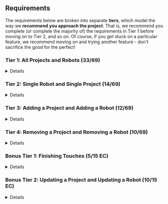 ## Requirements

The requirements below are broken into separate **tiers**, which model the way we **recommend you approach the project**. That is, we recommend you complete (or complete the majority of) the requirements in Tier 1 before moving on to Tier 2, and so on. Of course, if you get stuck on a particular feature, we recommend moving on and trying another feature - don't sacrifice the good for the perfect!

### Tier 1: All Projects and Robots (33/69)

<details>

#### Frontend

- [ ] Write a component to display a list of all robots (at least their names and imageUrls)
- [ ] Write a component to display a list of all projects (at least their titles and deadlines)
- [ ] Write a projects sub-reducer to manage projects in your Redux store
- [ ] Write a robots sub-reducer to manage robots in your Redux store
- [ ] Display the AllProjects component when the url matches `/projects`
- [ ] Display the AllRobots component when the url matches `/robots`
- [ ] Add links to the navbar that can be used to navigate to the AllProjects view and the AllRobots view

#### Backend

- [ ] Write a route to serve up all robots
- [ ] Write a route to serve up all projects

- [ ] Write a `robots` model with the following information:
  - [ ] name - not empty or null
  - [ ] fuelType - can be one of gas, diesel, or electric
  - [ ] fuelLevel - can be a decimal value between 0 and 100
  - [ ] imageUrl - with a default value
- [ ] Write a `projects` model with the following information:
  - [ ] title - not empty or null
  - [ ] deadline - a date
  - [ ] priority - an integer between 1 and 10
  - [ ] completed - boolean value, defaults to false
  - [ ] description - extremely large text
- [ ] Robots may be associated with many projects. Likewise, projects may be associated with many robots.

#### Seed
- [ ] Running the seed file creates projects and robots for demonstration purposes

#### Testing

- [ ] React (AllProjects): renders "No Projects" if passed an empty array of projects
- [ ] React (AllRobots): renders "No Robots" if passed an empty array of robots
- [ ] Redux (projects): returns the initial state by default
- [ ] Redux (robots): returns the initial state by default
- [ ] Express: GET /api/robots responds with all robots
- [ ] Sequelize (Project): requires name and address
- [ ] Sequelize (Robot): email must be a valid email
- [ ] Navigation: navbar to navigate to home, projects, robots
- [ ] Seed file: creates exactly one project that has no robots
- [ ] Seed file: creates exactly one robot that has no projects

Congrats! You have completed your first vertical slice! Make sure to `commit -m "Feature: Get all projects and robots"` before moving on (see RUBRIC.md - points are awarded/deducted for a proper git workflow)!

</details>

### Tier 2: Single Robot and Single Project (14/69)

<details>

#### Frontend

- [ ] Write a component to display a single project with the following information:
  - [ ] The project's title, deadline, priority, description
  - [ ] A list of the names of all robots in that project (or a helpful message if it doesn't have any robots)
- [ ] Display the appropriate project's info when the url matches `/projects/:projectId`
- [ ] Clicking on a project from the AllProjects view should navigate to show that project in the single-project view

- [ ] Write a component to display a single robot with the following information:
  - [ ] The robot's full name, email, image, and gpa
  - [ ] The name of their project (or a helpful message if they don't have one)
- [ ] Display the appropriate robot when the url matches `/robots/:robotId`
- [ ] Clicking on a robot from the AllRobots view should navigate to show that robot in the single-robot view

- [ ] Clicking on the name of a robot in the single-project view should navigate to show that robot in the single-robot view
- [ ] Clicking on the name of a project in the single-robot view should navigate to show that project in the single-project view

#### Backend

- [ ] Write a route to serve up a single project (based on its id), _including that projects' robots_
- [ ] Write a route to serve up a single robot (based on their id), _including that robot's projects_

Congrats! You have completed your second vertical slice! Make sure to `commit -m "Feature: Get Single Project and Robot"` before moving on (see RUBRIC.md - points are awarded/deducted for a proper git workflow)!

</details>

### Tier 3: Adding a Project and Adding a Robot (12/69)

<details>

#### Frontend

- [ ] Write a component to display a form for adding a new project that contains inputs for title, deadline, priority, description.
- [ ] Display this component EITHER as part of the AllProjects view, or as its own view (your choice)
- [ ] Submitting the form with valid data should:
  - [ ] Make an AJAX request that causes the new project to be saved to the database
  - [ ] Add the new project to the list of projects without needing to refresh the page

- [ ] Write a component to display a form for adding a new robot that contains inputs for _at least_ first name, last name and email
- [ ] Display this component EITHER as part of the AllRobots view, or as its own view
- [ ] Submitting the form with a valid first name/last name/email should:
  - [ ] Make an AJAX request that causes the new robot to be persisted in the database
  - [ ] Add the new robot to the list of robots without needing to refresh the page

#### Backend

- [ ] Write a route to add a new project
- [ ] Write a route to add a new robot

Congrats! You have completed your third vertical slice! Make sure to `commit -m "Feature: Add Project and Robot"` before moving on (see RUBRIC.md - points are awarded/deducted for a proper git workflow)!

</details>

### Tier 4: Removing a Project and Removing a Robot (10/69)

<details>

#### Frontend

- [ ] In the AllProjects view, include an `X` button next to each project
- [ ] Clicking the `X` button should:
  - [ ] Make an AJAX request that causes that project to be removed from database
  - [ ] Remove the project from the list of projects without needing to refresh the page

- [ ] In the AllRobots view, include an `X` button next to each robot
- [ ] Clicking the `X` button should:
  - [ ] Make an AJAX request that causes that robot to be removed from database
  - [ ] Remove the robot from the list of robots without needing to refresh the page

#### Backend

- [ ] Write a route to remove a project (based on its id)
- [ ] Write a route to remove a robot (based on their id)

Congrats! You have completed your fourth vertical slice! Make sure to `commit -m "Feature: Remove Project and Robot"` before moving on (see RUBRIC.md - points are awarded/deducted for a proper git workflow)!

</details>

### Bonus Tier 1: Finishing Touches (5/15 EC)

<details>

- [ ] If a user attempts to add a new robot or project without a required field, a helpful message should be displayed
- [ ] If a user attempts to access a page that doesn't exist (ex. `/potato`), a helpful "not found" message should be displayed
- [ ] If a user attempts to view a robot/project that doesn't exist, a helpful message should be displayed
- [ ] Whenever a component needs to wait for data to load from the server, a "loading" message should be displayed until the data is available
- [ ] Overall, the app is spectacularly styled and visually stunning

</details>

### Bonus Tier 2: Updating a Project and Updating a Robot (10/15 EC)

<details>

#### Frontend

- [ ] Write a component to display a form updating _at least_ a project's name and address
- [ ] Display this component as part of the single-project view
- Submitting the form with a valid name/address should:
  - [ ] Make an AJAX request that causes that project to be updated in the database
  - [ ] Update the project in the current view without needing to refresh the page

- [ ] Write a component to display a form updating _at least_ a robot's first and last names, and email
- [ ] Display this component as part of the single-robot view
- Submitting the form with a valid name/address should:
  - [ ] Make an AJAX request that causes that robot to be updated in the database
  - [ ] Update the robot in the current view without needing to refresh the page

#### Backend

- [ ] Write a route to update an existing project
- [ ] Write a route to update an existing robot

</details>

